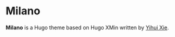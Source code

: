 # Milano

**Milano** is a Hugo theme based on Hugo XMin written by [Yihui Xie](https://yihui.name).
